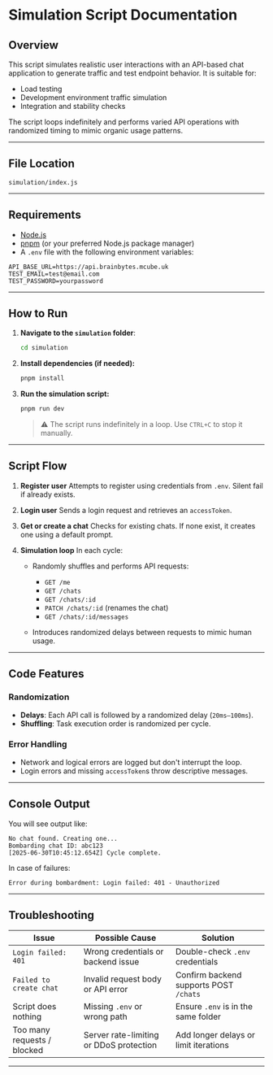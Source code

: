 # Simulation Script Documentation

## Overview

This script simulates realistic user interactions with an API-based chat application to generate traffic and test endpoint behavior. It is suitable for:

- Load testing
- Development environment traffic simulation
- Integration and stability checks

The script loops indefinitely and performs varied API operations with randomized timing to mimic organic usage patterns.

---

## File Location

```
simulation/index.js
```

---

## Requirements

- [Node.js](https://nodejs.org/)
- [pnpm](https://pnpm.io/) (or your preferred Node.js package manager)
- A `.env` file with the following environment variables:

```env
API_BASE_URL=https://api.brainbytes.mcube.uk
TEST_EMAIL=test@email.com
TEST_PASSWORD=yourpassword
```

---

## How to Run

1. **Navigate to the `simulation` folder**:

   ```bash
   cd simulation
   ```

2. **Install dependencies (if needed):**

   ```bash
   pnpm install
   ```

3. **Run the simulation script:**

   ```bash
   pnpm run dev
   ```

   > ⚠️ The script runs indefinitely in a loop. Use `CTRL+C` to stop it manually.

---

## Script Flow

1. **Register user**
   Attempts to register using credentials from `.env`. Silent fail if already exists.

2. **Login user**
   Sends a login request and retrieves an `accessToken`.

3. **Get or create a chat**
   Checks for existing chats. If none exist, it creates one using a default prompt.

4. **Simulation loop**
   In each cycle:

   - Randomly shuffles and performs API requests:

     - `GET /me`
     - `GET /chats`
     - `GET /chats/:id`
     - `PATCH /chats/:id` (renames the chat)
     - `GET /chats/:id/messages`

   - Introduces randomized delays between requests to mimic human usage.

---

## Code Features

### Randomization

- **Delays**: Each API call is followed by a randomized delay (`20ms–100ms`).
- **Shuffling**: Task execution order is randomized per cycle.

### Error Handling

- Network and logical errors are logged but don't interrupt the loop.
- Login errors and missing `accessToken`s throw descriptive messages.

---

## Console Output

You will see output like:

```
No chat found. Creating one...
Bombarding chat ID: abc123
[2025-06-30T10:45:12.654Z] Cycle complete.
```

In case of failures:

```
Error during bombardment: Login failed: 401 - Unauthorized
```

---

## Troubleshooting

| Issue                       | Possible Cause                          | Solution                               |
| --------------------------- | --------------------------------------- | -------------------------------------- |
| `Login failed: 401`         | Wrong credentials or backend issue      | Double-check `.env` credentials        |
| `Failed to create chat`     | Invalid request body or API error       | Confirm backend supports POST `/chats` |
| Script does nothing         | Missing `.env` or wrong path            | Ensure `.env` is in the same folder    |
| Too many requests / blocked | Server rate-limiting or DDoS protection | Add longer delays or limit iterations  |

---
